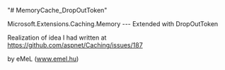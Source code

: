 "# MemoryCache_DropOutToken" 

Microsoft.Extensions.Caching.Memory --- Extended with DropOutToken

Realization of idea I had written at https://github.com/aspnet/Caching/issues/187

by eMeL   (www.emel.hu)

